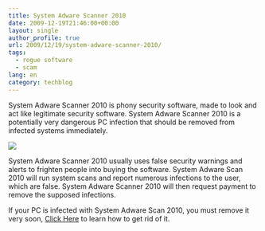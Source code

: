 ```yaml
---
title: System Adware Scanner 2010
date: 2009-12-19T21:46:00+00:00
layout: single
author_profile: true
url: 2009/12/19/system-adware-scanner-2010/
tags:
  - rogue software
  - scam
lang: en
category: techblog
---
```

System Adware Scanner 2010 is phony security software, made to look and act like legitimate security software. System Adware Scanner 2010 is a potentially very dangerous PC infection that should be removed from infected systems immediately.

<div>
</div>

<div>
  <a href="http://1.bp.blogspot.com/_vaUVXcmC3OI/Sy1CFaakd6I/AAAAAAAAAbs/kNfeZ9tK74I/s1600-h/SystemAdwareScanner2010_GUI.jpg" imageanchor="1"><img border="0" src="http://1.bp.blogspot.com/_vaUVXcmC3OI/Sy1CFaakd6I/AAAAAAAAAbs/kNfeZ9tK74I/s400/SystemAdwareScanner2010_GUI.jpg" /></a>
</div>

<div>
</div>

System Adware Scanner 2010 usually uses false security warnings and alerts to frighten people into buying the software. System Adware Scan 2010 will run system scans and report numerous infections to the user, which are false. System Adware Scanner 2010 will then request payment to remove the supposed infections.

If your PC is infected with System Adware Scan 2010, you must remove it very soon, [Click Here](/knowledge-base/malware-removal/) to learn how to get rid of it.